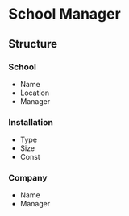 # School Manager

## Structure

### School

* Name
* Location
* Manager

### Installation

* Type
* Size
* Const

### Company

* Name
* Manager

[//]: # (## Specifications)

[//]: # ()
[//]: # (The user must be able to view, insert, modify and delete schools, installations and companies.)

[//]: # ()
[//]: # (In the case of insert and delete, the user must be able to insert or delete one or more resources.)

[//]: # ()
[//]: # (In the case of view, the user must be able to view one, multiple or all the resources.)